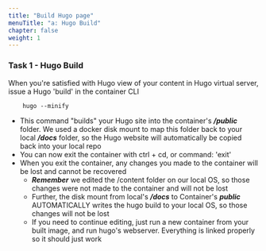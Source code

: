 ```yaml
---
title: "Build Hugo page"
menuTitle: "a: Hugo Build"
chapter: false
weight: 1
---
```


### Task 1 - Hugo Build

When you're satisfied with Hugo view of your content in Hugo virtual server, issue a Hugo 'build' in the container CLI

```shell
    hugo --minify
```
        
   - This command "builds" your Hugo site into the container's **_/public_** folder.  We used a docker disk mount to map this folder back to your local **_/docs_** folder, so the Hugo website will automatically be copied back into your local repo
   - You can now exit the container with ctrl + cd, or command: 'exit'
   - When you exit the container, any changes you made to the container will be lost and cannot be recovered
     - **_Remember_** we edited the /content folder on our local OS, so those changes were not made to the container and will not be lost
     - Further, the disk mount from local's **_/docs_** to Container's **_public_** AUTOMATICALLY writes the hugo build to your local OS, so those changes will not be lost
     - If you need to continue editing, just run a new container from your built image, and run hugo's webserver.  Everything is linked properly so it should just work
   